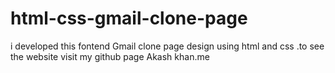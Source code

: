 # html-css-gmail-clone-page
i developed this fontend Gmail clone page design using html and css .to see the website visit my github page Akash khan.me
